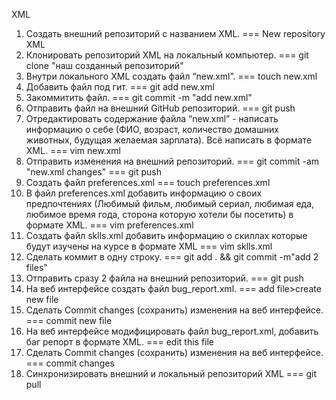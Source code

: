 ﻿XML

1. Создать внешний репозиторий c названием XML.  ===  New repository XML
2. Клонировать репозиторий XML на локальный компьютер.  ===  git clone "наш созданный репозиторий"
3. Внутри локального XML создать файл “new.xml”.  ===  touch new.xml
4. Добавить файл под гит.  ===  git add new.xml
5. Закоммитить файл.  ===  git commit -m "add new.xml"
6. Отправить файл на внешний GitHub репозиторий.  ===  git push
7. Отредактировать содержание файла “new.xml” - написать информацию о себе (ФИО, возраст, количество домашних животных, будущая желаемая зарплата). Всё написать в формате XML.  ===  vim new.xml
8. Отправить изменения на внешний репозиторий.  ===  git commit -am "new.xml changes"
                                                                                                 ===  git push
9. Создать файл preferences.xml  ===  touch preferences.xml
10. В файл preferences.xml добавить информацию о своих предпочтениях (Любимый фильм, любимый сериал, любимая еда, любимое время года, сторона которую хотели бы посетить) в формате XML.  ===  vim preferences.xml
11. Создать файл sklls.xml добавить информацию о скиллах которые будут изучены на курсе в формате XML  ===  vim sklls.xml
12. Сделать коммит в одну строку.  ===  git add . && git commit -m"add 2 files"
13. Отправить сразу 2 файла на внешний репозиторий.  ===  git push
14. На веб интерфейсе создать файл bug\_report.xml.  ===  add file>create new file
15. Сделать Commit changes (сохранить) изменения на веб интерфейсе.  ===  commit new file
16. На веб интерфейсе модифицировать файл bug\_report.xml, добавить баг репорт в формате XML.  ===  edit this file
17. Сделать Commit changes (сохранить) изменения на веб интерфейсе.  ===  commit changes
18. Синхронизировать внешний и локальный репозиторий XML  ===  git pull
